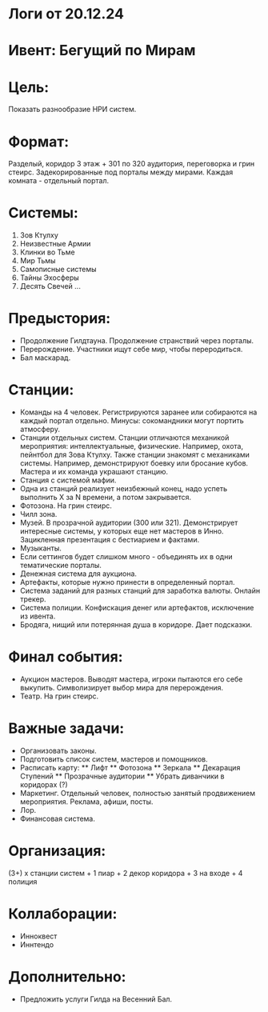 # Логи от 20.12.24

# Ивент: Бегущий по Мирам

# Цель:
Показать разнообразие НРИ систем.

# Формат:
Разделый, коридор 3 этаж + 301 по 320 аудитория, переговорка и грин стеирс. Задекорированные под порталы между мирами. Каждая комната - отдельный портал.

# Системы:
1. Зов Ктулху
2. Неизвестные Армии
3. Клинки во Тьме
4. Мир Тьмы
5. Самописные системы
6. Тайны Эхосферы
7. Десять Свечей
...

# Предыстория:
* Продолжение Гилдтауна. Продолжение странствий через порталы.
* Перерождение. Участники ищут себе мир, чтобы переродиться.
* Бал маскарад.

# Станции:
* Команды на 4 человек. Регистрируются заранее или собираются на каждый портал отдельно. Минусы: сокомандники могут портить атмосферу. 
* Станции отдельных систем.
Станции отличаются механикой мероприятия: интеллектуальные, физические. Например, охота, пейнтбол для Зова Ктулху. Также станции знакомят с механиками системы. Например, демонстрируют боевку или бросание кубов. Мастера и их команда украшают станцию.
* Станция с системой мафии.
* Одна из станций реализует неизбежный конец, надо успеть выполнить Х за N времени, а потом закрывается.
* Фотозона. На грин стеирс.
* Чилл зона.
* Музей. В прозрачной аудитории (300 или 321). Демонстрирует интересные системы, у которых еще нет мастеров в Инно. Зацикленная презентация с бестиарием и фактами.
* Музыканты.
* Если сеттингов будет слишком много - объединять их в одни тематические порталы.
* Денежная система для аукциона. 
* Артефакты, которые нужно принести в определенный портал.
* Система заданий для разных станций для заработка валюты. Онлайн трекер.
* Система полиции. Конфискация денег или артефактов, исключение из ивента.
* Бродяга, нищий или потерянная душа в коридоре. Дает подсказки.

# Финал события:
* Аукцион мастеров. Выводят мастера, игроки пытаются его себе выкупить. Символизирует выбор мира для перерождения.
* Театр. На грин стеирс.

# Важные задачи:
* Организовать законы.
* Подготовить список систем, мастеров и помощников.
* Расписать карту:
** Лифт
** Фотозона
** Зеркала
** Декарация Ступений
** Прозрачные аудитории
** Убрать диванчики в коридорах (?)
* Маркетинг. Отдельный человек, полностью занятый продвижением мероприятия. Реклама, афиши, посты.
* Лор.
* Финансовая система.

# Организация:
(3+) х станции систем + 1 пиар + 2 декор коридора + 3 на входе + 4 полиция

# Коллаборации:
* Инноквест
* Иннтендо

# Дополнительно:
* Предложить услуги Гилда на Весенний Бал.